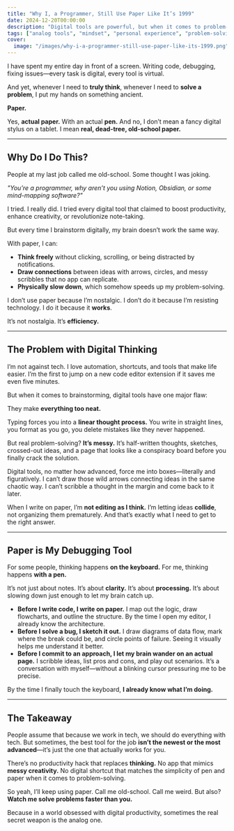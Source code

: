 ```yaml
---
title: "Why I, a Programmer, Still Use Paper Like It’s 1999"
date: 2024-12-20T00:00:00
description: "Digital tools are powerful, but when it comes to problem-solving, nothing beats paper. Here’s why I, a programmer, still use analog methods."
tags: ["analog tools", "mindset", "personal experience", "problem-solving", "productivity", "tech"]
cover:
  image: "/images/why-i-a-programmer-still-use-paper-like-its-1999.png"
---
```

I have spent my entire day in front of a screen. Writing code, debugging, fixing issues—every task is digital, every tool is virtual.

And yet, whenever I need to **truly think**, whenever I need to **solve a problem**, I put my hands on something ancient.

**Paper.**

Yes, **actual paper.** With an actual **pen.** And no, I don’t mean a fancy digital stylus on a tablet. I mean **real, dead-tree, old-school paper.**

---

## **Why Do I Do This?**

People at my last job called me old-school. Some thought I was joking.

*"You’re a programmer, why aren’t you using Notion, Obsidian, or some mind-mapping software?"*

I tried. I really did. I tried every digital tool that claimed to boost productivity, enhance creativity, or revolutionize note-taking.

But every time I brainstorm digitally, my brain doesn’t work the same way.

With paper, I can:  
- **Think freely** without clicking, scrolling, or being distracted by notifications.  
- **Draw connections** between ideas with arrows, circles, and messy scribbles that no app can replicate.  
- **Physically slow down**, which somehow speeds up my problem-solving.

I don’t use paper because I’m nostalgic. I don’t do it because I’m resisting technology. I do it because it **works**.

It’s not nostalgia. It’s **efficiency.**

---

## **The Problem with Digital Thinking**

I’m not against tech. I love automation, shortcuts, and tools that make life easier. I’m the first to jump on a new code editor extension if it saves me even five minutes. 

But when it comes to brainstorming, digital tools have one major flaw:

They make **everything too neat.**

Typing forces you into a **linear thought process.** You write in straight lines, you format as you go, you delete mistakes like they never happened.

But real problem-solving? **It’s messy.** It’s half-written thoughts, sketches, crossed-out ideas, and a page that looks like a conspiracy board before you finally crack the solution.

Digital tools, no matter how advanced, force me into boxes—literally and figuratively. I can’t draw those wild arrows connecting ideas in the same chaotic way. I can’t scribble a thought in the margin and come back to it later. 

When I write on paper, I’m **not editing as I think.** I’m letting ideas **collide**, not organizing them prematurely. And that’s exactly what I need to get to the right answer.

---

## **Paper is My Debugging Tool**

For some people, thinking happens **on the keyboard.** For me, thinking happens **with a pen.**

It’s not just about notes. It’s about **clarity.** It’s about **processing.** It’s about slowing down just enough to let my brain catch up.

- **Before I write code, I write on paper.** I map out the logic, draw flowcharts, and outline the structure. By the time I open my editor, I already know the architecture.
- **Before I solve a bug, I sketch it out.** I draw diagrams of data flow, mark where the break could be, and circle points of failure. Seeing it visually helps me understand it better.
- **Before I commit to an approach, I let my brain wander on an actual page.** I scribble ideas, list pros and cons, and play out scenarios. It’s a conversation with myself—without a blinking cursor pressuring me to be precise.

By the time I finally touch the keyboard, **I already know what I’m doing.**

---

## **The Takeaway**

People assume that because we work in tech, we should do everything with tech. But sometimes, the best tool for the job **isn’t the newest or the most advanced**—it’s just the one that actually works for you.

There’s no productivity hack that replaces **thinking.** No app that mimics **messy creativity.** No digital shortcut that matches the simplicity of pen and paper when it comes to problem-solving.

So yeah, I’ll keep using paper. Call me old-school. Call me weird. But also? **Watch me solve problems faster than you.**

Because in a world obsessed with digital productivity, sometimes the real secret weapon is the analog one.